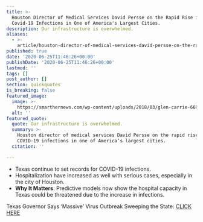 ```yaml
---
title: >-
  Houston Director of Medical Services David Persse on the Rapid Rise in
  Covid-19 Infections in One of America's Largest Cities.
description: Our infrastructure is overwhelmed.
aliases:
  - >-
    article/houston-director-of-medical-services-david-persse-on-the-rapid-rise-in-covid-19-infections-in-one-of-americas-largest-cities/
published: true
date: '2020-06-25T11:46:26+00:00'
publishDate: '2020-06-25T11:46:26+00:00'
lastmod: ''
tags: []
post_author: []
section: quickquotes
is_breaking: false
featured_image:
  image: >-
    https://smarthernews.com/wp-content/uploads/2018/03/glen-carrie-66914-unsplash-scaled.jpg
  alt: ''
featured_quote:
  quote: Our infrastructure is overwhelmed.
  summary: >-
    Houston director of medical services David Persse on the rapid rise in
    COVID-19 infections in one of America’s largest cities.
  citation: ''

---
```

*   Texas continue to set records for COVID-19 infections.
*   Hospitalization have increased as well with serious cases, especially in the city of Houston.
*   **Why It Matters**: Predictive models now show the hospital capacity in Texas could be threatened due to the increase in infections.

Texas Governor Says ‘Massive’ Virus Outbreak Sweeping the State: [CLICK HERE](https://www.bloomberg.com/news/articles/2020-06-24/houston-on-pace-to-exceed-intensive-care-capacity-by-tomorrow?sref=nXmOg68r)